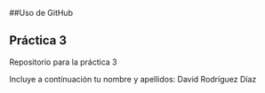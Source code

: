 ##Uso de GitHub
## Práctica 3
Repositorio para la práctica 3

Incluye a continuación tu nombre y apellidos: David Rodríguez Díaz
